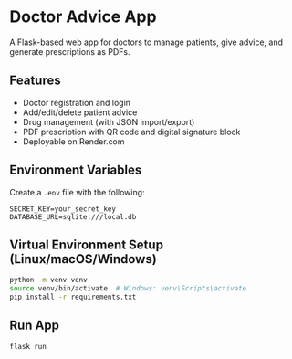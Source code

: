 # Doctor Advice App

A Flask-based web app for doctors to manage patients, give advice, and generate prescriptions as PDFs.

## Features
- Doctor registration and login
- Add/edit/delete patient advice
- Drug management (with JSON import/export)
- PDF prescription with QR code and digital signature block
- Deployable on Render.com

## Environment Variables
Create a `.env` file with the following:

```
SECRET_KEY=your_secret_key
DATABASE_URL=sqlite:///local.db
```

## Virtual Environment Setup (Linux/macOS/Windows)

```bash
python -m venv venv
source venv/bin/activate  # Windows: venv\Scripts\activate
pip install -r requirements.txt
```

## Run App
```bash
flask run
```
